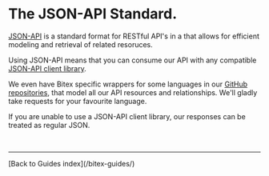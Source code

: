 # The JSON-API Standard.

[JSON-API](http://jsonapi.org) is a standard format for RESTful API's in a
that allows for efficient modeling and retrieval of related resoruces.

Using JSON-API means that you can consume our API with any compatible
[JSON-API client library](https://jsonapi.org/implementations/).

We even have Bitex specific wrappers for some languages in our [GitHub repositories](https://github.com/bitex-la),
that model all our API resources and relationships. We'll gladly take requests for your favourite language.

If you are unable to use a JSON-API client library, our responses can be
treated as regular JSON.

<br/>
<hr/>
[Back to Guides index](/bitex-guides/)
